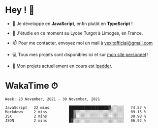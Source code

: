 # Hey ! 🌃

- 🔭 Je développe en **JavaScript**, enfin plutôt en **TypeScript** !

- 🌱 J'étudie en ce moment au Lycée Turgot à Limoges, en France.

- 📫 Pour me contacter, envoyez moi un mail à <a href="mailto:vexitofficial@gmail.com">vexitofficial@gmail.com</a>

- 💻 Tous mes projets sont disponibles ici et sur <a href="https://www.vexcited.me">mon site personnel</a> !

- 👀 Mon projets actuellement en cours est [lpadder](https://github.com/Vexcited/lpadder).

# WakaTime ⏱

<!--START_SECTION:waka-->
```text
Week: 23 November, 2021 - 30 November, 2021

JavaScript   22 mins         ██████████████████▓░░░░░░   74.57 % 
Markdown     2 mins          ██▒░░░░░░░░░░░░░░░░░░░░░░   09.15 % 
JSX          2 mins          ██▒░░░░░░░░░░░░░░░░░░░░░░   08.98 % 
JSON         2 mins          █▓░░░░░░░░░░░░░░░░░░░░░░░   06.92 % 
```
<!--END_SECTION:waka-->
